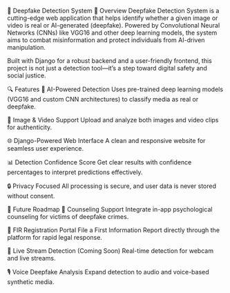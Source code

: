 🧠 Deepfake Detection System
🚨 Overview
Deepfake Detection System is a cutting-edge web application that helps identify whether a given image or video is real or AI-generated (deepfake). Powered by Convolutional Neural Networks (CNNs) like VGG16 and other deep learning models, the system aims to combat misinformation and protect individuals from AI-driven manipulation.

Built with Django for a robust backend and a user-friendly frontend, this project is not just a detection tool—it’s a step toward digital safety and social justice.

🔍 Features
🎯 AI-Powered Detection
Uses pre-trained deep learning models (VGG16 and custom CNN architectures) to classify media as real or deepfake.

📸 Image & Video Support
Upload and analyze both images and video clips for authenticity.

🌐 Django-Powered Web Interface
A clean and responsive website for seamless user experience.

📊 Detection Confidence Score
Get clear results with confidence percentages to interpret predictions effectively.

🔒 Privacy Focused
All processing is secure, and user data is never stored without consent.

🌟 Future Roadmap
💬 Counseling Support
Integrate in-app psychological counseling for victims of deepfake crimes.

📝 FIR Registration Portal
File a First Information Report directly through the platform for rapid legal response.

🎥 Live Stream Detection (Coming Soon)
Real-time detection for webcam and live streams.

🎙️ Voice Deepfake Analysis
Expand detection to audio and voice-based synthetic media.

